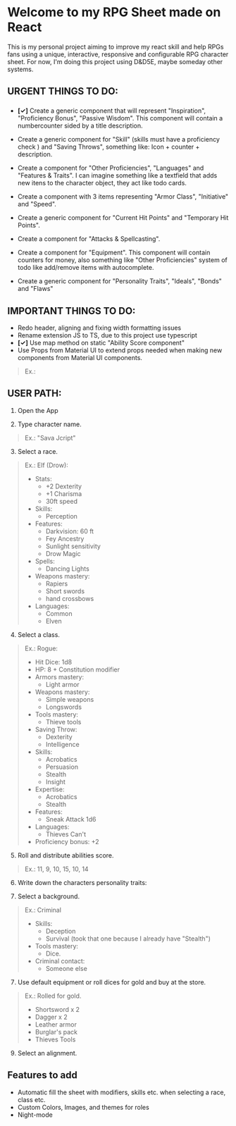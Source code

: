 
# Welcome to my RPG Sheet made on React

This is my personal project aiming to improve my react skill and help RPGs fans using a unique, interactive, responsive and configurable RPG character sheet. For now, I'm doing this project using D&D5E, maybe someday other systems.


## URGENT THINGS TO DO:

### 

* **[✓]** Create a generic component that will represent "Inspiration", "Proficiency Bonus", "Passive Wisdom". This component will contain a  numbercounter sided by a title description.

* Create a generic component for "Skill" (skills must have a proficiency check ) and "Saving Throws", something like: Icon + counter + description.

* Create a component for "Other Proficiencies", "Languages" and "Features & Traits". I can imagine something like a textfield that adds new itens to the character object, they act like todo cards.

* Create a component with 3 items representing "Armor Class", "Initiative" and "Speed".

* Create a generic component for "Current Hit Points" and "Temporary Hit Points".

* Create a component for "Attacks & Spellcasting".

* Create a component for "Equipment". This component will contain counters for money, also something like "Other Proficiencies" system of todo like add/remove items with autocomplete.

* Create a generic component for "Personality Traits", "Ideals", "Bonds" and "Flaws"

## IMPORTANT THINGS TO DO:

* Redo header, aligning and fixing width formatting issues
* Rename extension JS to TS, due to this project use typescript
* **[✓]** Use map method on static "Ability Score component"
* Use Props from Material UI to extend props needed when making new components from Material UI components. 

>Ex.: 

## USER PATH:

1. Open the App

2. Type character name. 
>Ex.: "Sava Jcript"

3. Select a race.

>Ex.: Elf (Drow):
>
> * Stats:
>   * +2 Dexterity
>   * +1 Charisma
>   * 30ft speed
> * Skills:
>   * Perception
> * Features:
>   * Darkvision: 60 ft
>   * Fey Ancestry
>   * Sunlight sensitivity
>   * Drow Magic
> * Spells:
>   * Dancing Lights
> * Weapons mastery:
>   * Rapiers
>   * Short swords
>   * hand crossbows
> * Languages:
>   * Common
>   * Elven

4. Select a class.

>Ex.: Rogue:
> * Hit Dice: 1d8
> * HP: 8 + Constitution modifier
> * Armors mastery:
>   * Light armor
> * Weapons mastery:
>   * Simple weapons
>   * Longswords
> * Tools mastery:
>   * Thieve tools
> * Saving Throw:
>   * Dexterity
>   * Intelligence
> * Skills:
>   * Acrobatics
>   * Persuasion
>   * Stealth
>   * Insight
> * Expertise:
>   * Acrobatics
>   * Stealth
> * Features:
>   * Sneak Attack 1d6
> * Languages:
>   * Thieves Can't
> * Proficiency bonus: +2

5. Roll and distribute abilities score.

>Ex.: 11, 9, 10, 15, 10, 14

6. Write down the characters personality traits:

7. Select a background.

>Ex.: Criminal
> * Skills:
>   * Deception
>   * Survival (took that one because I already have "Stealth")
> * Tools mastery:
>   * Dice.
> * Criminal contact:
>   * Someone else

7. Use default equipment or roll dices for gold and buy at the store.

>Ex.: Rolled for gold.
> * Shortsword x 2
> * Dagger x 2
> * Leather armor
> * Burglar's pack
> * Thieves Tools

9. Select an alignment.

## Features to add


* Automatic fill the sheet with modifiers, skills etc. when selecting a race, class etc.
* Custom Colors, Images, and themes for roles
* Night-mode
